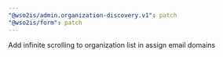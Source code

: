```yaml
---
"@wso2is/admin.organization-discovery.v1": patch
"@wso2is/form": patch
---
```


Add infinite scrolling to organization list in assign email domains

